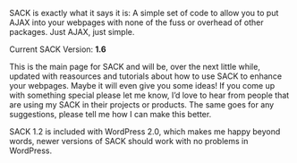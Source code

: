 SACK is exactly what it says it is: A simple set of code to allow you to put AJAX into your webpages with none of the fuss or overhead of other packages. Just AJAX, just simple.

Current SACK Version: **1.6**

This is the main page for SACK and will be, over the next little while, updated with reasources and tutorials about how to use SACK to enhance your webpages. Maybe it will even give you some ideas! If you come up with something special please let me know, I’d love to hear from people that are using my SACK in their projects or products. The same goes for any suggestions, please tell me how I can make this better.

SACK 1.2 is included with WordPress 2.0, which makes me happy beyond words, newer versions of SACK should work with no problems in WordPress.